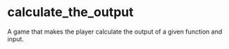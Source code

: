 # calculate_the_output
A game that makes the player calculate the output of a given function and input.
